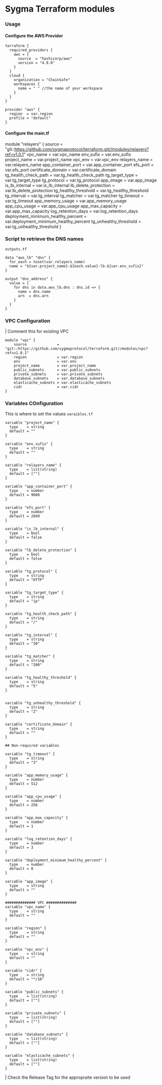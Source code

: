 # Sygma Terraform modules

### Usage

#### Configure the AWS Provider 
```
terraform {
  required_providers {
    aws = {
      source  = "hashicorp/aws"
      version = "4.9.0"
    }
  }
  cloud {
    organization = "ChainSafe"
    workspaces {
      name = " " //the name of your workspace
    }
  }
}
```

```
provider "aws" {
  region  = var.region
  profile = "default"
}
```


#### Configure the main.tf
module "relayers" {
  source               = "git::https://github.com/sygmaprotocol/terraform.git//modules/relayers?ref=v1.0.1"
  vpc_name             = var.vpc_name
  env_sufix            = var.env_sufix
  project_name         = var.project_name
  vpc_env              = var.vpc_env
  relayers_name        = var.relayers_name
  app_container_port   = var.app_container_port
  efs_port             = var.efs_port
  certificate_domain   = var.certificate_domain
  tg_health_check_path = var.tg_health_check_path
  tg_target_type       = var.tg_target_type
  tg_protocol          = var.tg_protocol
  app_image                          = var.app_image
  is_lb_internal                     = var.is_lb_internal
  lb_delete_protection               = var.lb_delete_protection
  tg_healthy_threshold               = var.tg_healthy_threshold
  tg_interval                        = var.tg_interval
  tg_matcher                         = var.tg_matcher
  tg_timeout                         = var.tg_timeout
  app_memory_usage                   = var.app_memory_usage
  app_cpu_usage                      = var.app_cpu_usage
  app_max_capacity                   = var.app_max_capacity
  log_retention_days                 = var.log_retention_days
  deployment_minimum_healthy_percent = var.deployment_minimum_healthy_percent
  tg_unhealthy_threshold             = var.tg_unhealthy_threshold
}

### Script to retrieve the DNS names
`outputs.tf`
```
data "aws_lb" "dns" {
  for_each = toset(var.relayers_name)
  name = "${var.project_name}-${each.value}-lb-${var.env_sufix}"
}

output "dns_address" {
  value = {
    for dns in data.aws_lb.dns : dns.id => {
      name = dns.name
      arn  = dns.arn
    }
  }
}
```

### VPC Configuration
| Comment this for existing VPC
```
module "vpc" {
    source              = "git::https://github.com/sygmaprotocol/terraform.git//modules/vpc?ref=v1.0.1"
    region              = var.region
    env                 = var.env
    project_name        = var.project_name
    public_subnets      = var.public_subnets
    private_subnets     = var.private_subnets
    database_subnets    = var.database_subnets
    elasticache_subnets = var.elasticache_subnets
    cidr                = var.cidr
}
```

### Variables COnfiguration
This is where to set the values
`varaibles.tf`
```
variable "project_name" {
  type    = string
  default = ""
}

variable "env_sufix" {
  type    = string
  default = ""
}

variable "relayers_name" {
  type    = list(string)
  default = [""]
}

variable "app_container_port" {
  type    = number
  default = 9000
}

variable "efs_port" {
  type    = number
  default = 2049
}

variable "is_lb_internal" {
  type    = bool
  default = false
}

variable "lb_delete_protection" {
  type    = bool
  default = false
}

variable "tg_protocol" {
  type    = string
  default = "HTTP"
}

variable "tg_target_type" {
  type    = string
  default = "ip"
}

variable "tg_health_check_path" {
  type    = string
  default = "/"
}

variable "tg_interval" {
  type    = string
  default = "30"
}

variable "tg_matcher" {
  type    = string
  default = "200"
}

variable "tg_healthy_threshold" {
  type    = string
  default = "5"
}


variable "tg_unhealthy_threshold" {
  type    = string
  default = "2"
}

variable "certificate_domain" {
  type    = string
  default = ""
}

## Non-required variables

variable "tg_timeout" {
  type    = string
  default = "3"
}

variable "app_memory_usage" {
  type    = number
  default = 512
}

variable "app_cpu_usage" {
  type    = number
  default = 256
}

variable "app_max_capacity" {
  type    = number
  default = 1
}

variable "log_retention_days" {
  type    = number
  default = 3
}

variable "deployment_minimum_healthy_percent" {
  type    = number
  default = 0
}

variable "app_image" {
  type    = string
  default = ""
}

############## VPC ##############
variable "vpc_name" {
  type    = string
  default = ""
}

variable "region" {
  type    = string
  default = ""
}

variable "vpc_env" {
  type    = string
  default = ""
}

variable "cidr" {
  type    = string
  default = "*/16"
}

variable "public_subnets" {
  type    = list(string)
  default = [""]
}

variable "private_subnets" {
  type    = list(string)
  default = [""]
}

variable "database_subnets" {
  type    = list(string)
  default = [""]
}

variable "elasticache_subnets" {
  type    = list(string)
  default = [""]
}
```

| Check the Release Tag for the appropraite version to be used